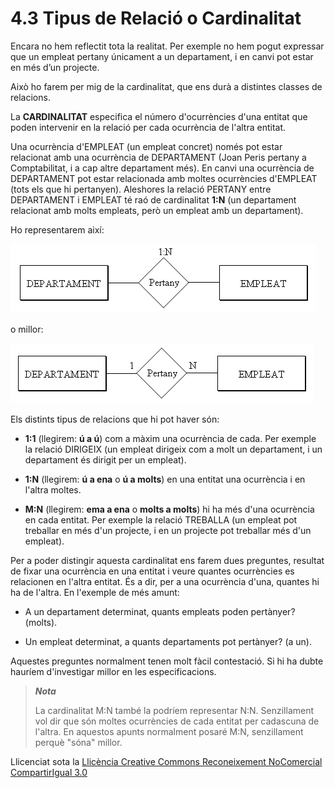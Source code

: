 # 4.3 Tipus de Relació o Cardinalitat



Encara no hem reflectit tota la realitat. Per exemple no hem pogut expressar
que un empleat pertany únicament a un departament, i en canvi pot estar en més
d’un projecte.

Això ho farem per mig de la cardinalitat, que ens durà a distintes classes de
relacions.

La **CARDINALITAT** especifica el número d'ocurrències d'una entitat que poden
intervenir en la relació per cada ocurrència de l'altra entitat.

Una ocurrència d'EMPLEAT (un empleat concret) només pot estar relacionat amb
una ocurrència de DEPARTAMENT (Joan Peris pertany a Comptabilitat, i a cap
altre departament més). En canvi una ocurrència de DEPARTAMENT pot estar
relacionada amb moltes ocurrències d'EMPLEAT (tots els que hi pertanyen).
Aleshores la relació PERTANY entre DEPARTAMENT i EMPLEAT té raó de
cardinalitat **1:N** (un departament relacionat amb molts empleats, però un
empleat amb un departament).

Ho representarem així:



![](relacio_card1.png)



o millor:



![](relacio_card2.png)



  

Els distints tipus de relacions que hi pot haver són:

  * **1:1** (llegirem: **ú a ú**) com a màxim una ocurrència de cada. Per exemple la relació DIRIGEIX (un empleat dirigeix com a molt un departament, i un departament és dirigit per un empleat).

  * **1:N** (llegirem: **ú a ena** o **ú a molts**) en una entitat una ocurrència i en l'altra moltes.

  * **M:N** (llegirem: **ema a ena** o **molts a molts**) hi ha més d'una ocurrència en cada entitat. Per exemple la relació TREBALLA (un empleat pot treballar en més d'un projecte, i en un projecte pot treballar més d'un empleat).



Per a poder distingir aquesta cardinalitat ens farem dues preguntes, resultat
de fixar una ocurrència en una entitat i veure quantes ocurrències es
relacionen en l'altra entitat. És a dir, per a una ocurrència d'una, quantes
hi ha de l'altra. En l'exemple de més amunt:

  * A un departament determinat, quants empleats poden pertànyer? (molts).

  * Un empleat determinat, a quants departaments pot pertànyer? (a un).

Aquestes preguntes normalment tenen molt fàcil contestació. Si hi ha dubte
hauríem d'investigar millor en les especificacions.

> _**Nota**_
>
> La cardinalitat M:N també la podríem representar N:N. Senzillament vol dir
> que són moltes ocurrències de cada entitat per cadascuna de l'altra. En
> aquestos apunts normalment posaré M:N, senzillament perquè "sóna" millor.



Llicenciat sota la  [Llicència Creative Commons Reconeixement NoComercial
CompartirIgual 3.0](http://creativecommons.org/licenses/by-nc-sa/3.0/)


